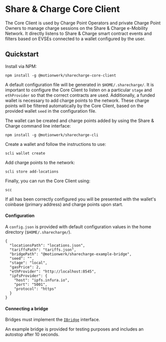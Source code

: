 # Share & Charge Core Client

The Core Client is used by Charge Point Operators and private Charge Point Owners to manage charge sessions on the Share & Charge e-Mobility Network.
It directly listens to Share & Charge smart contract events and filters based on EVSEs connected to a wallet configured by the user.  

## Quickstart

Install via NPM:

```
npm install -g @motionwerk/sharecharge-core-client
```

A default configuration file will be generated in `$HOME/.sharecharge/`. It is important to configure the Core Client to listen on a particular `stage` and `ethProvider` so that the correct contracts are used. Additionally, a funded wallet is necessary to add charge points to the network. These charge points will be filtered automatically by the Core Client, based on the provided wallet `seed` in the configuration file.

The wallet can be created and charge points added by using the Share & Charge command line interface:

```
npm install -g @motionwerk/sharecharge-cli
```

Create a wallet and follow the instructions to use:

```
scli wallet create
```

Add charge points to the network:

```
scli store add-locations
```

Finally, you can run the Core Client using:

```
scc
```

If all has been correctly configured you will be presented with the wallet's coinbase (primary address) and charge points upon start. 

#### Configuration

A `config.json` is provided with default configuration values in the home directory (`$HOME/.sharecharge/`).

```
{
  "locationsPath": "locations.json",
  "tariffsPath": "tariffs.json",
  "bridgePath": "@motionwerk/sharecharge-example-bridge",
  "seed": "",
  "stage": "local",
  "gasPrice": 2,
  "ethProvider": "http://localhost:8545",
  "ipfsProvider": {
    "host": "ipfs.infura.io",
    "port": "5001",
    "protocol": "https"
  }
}
```

#### Connecting a bridge

Bridges must implement the [`IBridge`](https://github.com/motionwerkGmbH/sharecharge-core-client/blob/develop/src/interfaces/iBridge.ts) interface.

An example bridge is provided for testing purposes and includes an autostop after 10 seconds.
